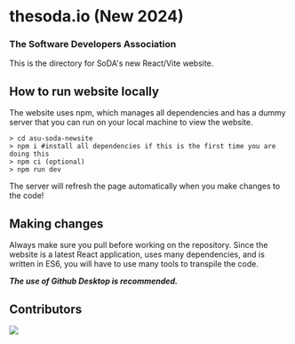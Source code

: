 # thesoda.io (New 2024)

### The Software Developers Association

This is the directory for SoDA's new React/Vite website.

## How to run website locally

The website uses npm, which manages all dependencies and has a dummy server that you can run on your local machine to view the website.

```shell
> cd asu-soda-newsite
> npm i #install all dependencies if this is the first time you are doing this
> npm ci (optional)
> npm run dev
```

The server will refresh the page automatically when you make changes to the code!

## Making changes

Always make sure you pull before working on the repository. Since the website is a latest React application, uses many dependencies, and is written in ES6, you will have to use many tools to transpile the code.

**_The use of Github Desktop is recommended._**


## Contributors
<a href="https://github.com/asusoda/asu-soda-newsite/graphs/contributors">
  <img src="https://contrib.rocks/image?repo=asusoda/asu-soda-newsite" />
</a>
